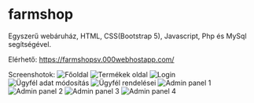 # farmshop
Egyszerű webáruház, HTML, CSS(Bootstrap 5), Javascript, Php és MySql segítségével.

Elérhető:
https://farmshopsv.000webhostapp.com/

Screenshotok:
![Főoldal](https://github.com/SikeViktor/farmshop/assets/82502933/033e6c57-739a-45ac-822e-8f75b3bb1bb8)
![Termékek oldal](https://github.com/SikeViktor/farmshop/assets/82502933/0d820780-abda-46bc-81c3-23c7b9c777ab)
![Login](https://github.com/SikeViktor/farmshop/assets/82502933/5b6e5760-fa04-4028-97a5-a918ade2e155)
![Ügyfél adat módosítás](https://github.com/SikeViktor/farmshop/assets/82502933/463ccce5-f391-4533-a5a0-f2448b9f0272)
![Ügyfél rendelései](https://github.com/SikeViktor/farmshop/assets/82502933/d790b849-905c-43db-a6ef-50e58ff159bc)
![Admin panel 1](https://github.com/SikeViktor/farmshop/assets/82502933/39aedfdc-3da9-4fe9-9bfb-5488c02a8157)
![Admin panel 2](https://github.com/SikeViktor/farmshop/assets/82502933/ccccff2b-7411-4df8-a9ec-c28cc818f6b2)
![Admin panel 3](https://github.com/SikeViktor/farmshop/assets/82502933/4cae4bf2-0136-4229-bbc0-d4aaeb57328a)
![Admin panel 4](https://github.com/SikeViktor/farmshop/assets/82502933/75a110ba-6d4e-44c4-8665-8b497b40f3df)











